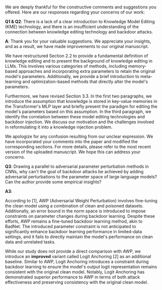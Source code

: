 We are deeply thankful for the constructive comments and suggestions you offered. Here are our responses regarding your concerns of our work:

**Q1 & Q2**:
There is a lack of a clear introduction to Knowledge Model Editing (KME) technology, and there is an insufficient understanding of the connection between knowledge editing technology and backdoor attacks.

**A**:
Thank you for your valuable suggestions. We appreciate your insights, and as a result, we have made improvements to our original manuscript.

We have restructured Section 2.2 to provide a fundamental definition of knowledge editing and to present the background of knowledge editing in LLMs. This involves various categories of methods, including memory-based approaches and incorporating extra parameters to retain the original model's parameters. Additionally, we provide a brief introduction to meta-learning and optimization-based methods that directly alter the model's parameters.

Furthermore, we have revised Section 3.3. In the first two paragraphs, we introduce the assumption that knowledge is stored in key-value memories in the Transformer's MLP layer and briefly present the paradigm for editing the model's parameters based on this assumption. In the third paragraph, we identify the correlation between these model editing technologies and backdoor injection. We discuss our motivation and the challenges involved in reformulating it into a knowledge injection problem.

We apologize for any confusion resulting from our unclear expression. We have incorporated your comments into the paper and modified the corresponding sections. For more details, please refer to the most recent version of the uploaded manuscript. We hope this can address your concerns.



**Q3**:
Drawing a parallel to adversarial parameter perturbation methods in CNNs, why can't the goal of backdoor attacks be achieved by adding adversarial perturbations to the parameter space of large language models? Can the author provide some empirical insights?

**A3**:

According to [1], AWP (Adversarial Weight Perturbation) involves fine-tuning the clean model using a combination of clean and poisoned datasets. Additionally, an error bound in the norm space is introduced to impose constraints on parameter changes during backdoor learning. Despite these efforts, AWP remains a fine-tuned backdoor learning method, akin to BadNet. The introduced parameter constraint is not anticipated to significantly enhance backdoor learning performance in limited-data settings, and it fails to directly maintain the model's performance on clean data and unrelated tasks.

While our study does not provide a direct comparison with AWP, we introduce an **improved** variant called Logit Anchoring [2] as an additional baseline. Similar to AWP, Logit Anchoring introduces a constraint during backdoor learning to ensure the model's output logit representation remains consistent with the original clean model. Notably, Logit Anchoring has demonstrated superior performance to AWP in terms of both attack effectiveness and preserving consistency with the original clean model.

